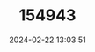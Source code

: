---
title: "154943"
category: "Heteroclinus whiteleggii"
draft: false
date: 2024-02-22 13:03:51
languages:
  English: ["Whitelegg's Weedfish"]
---